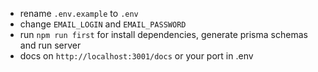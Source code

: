- rename `.env.example` to `.env`
- change `EMAIL_LOGIN` and `EMAIL_PASSWORD`
- run `npm run first` for install dependencies, generate prisma schemas and run server
- docs on `http://localhost:3001/docs` or your port in .env
